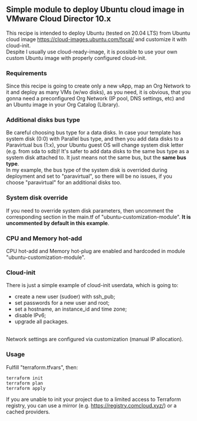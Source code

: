 ## Simple module to deploy Ubuntu cloud image in VMware Cloud Director 10.x
This recipe is intended to deploy Ubuntu (tested on 20.04 LTS) from Ubuntu cloud image https://cloud-images.ubuntu.com/focal/ and customize it with cloud-init.<br />
Despite I usually use cloud-ready-image, it is possible to use your own custom Ubuntu image with properly configured cloud-init. 

### Requirements
Since this recipe is going to create only a new vApp, map an Org Network to it and deploy as many VMs (w/wo disks), as you need, it is obvious, that you gonna need a preconfigured Org Network (IP pool, DNS settings, etc) and an Ubuntu image in your Org Catalog (Library).<br />

### Additional disks bus type
Be careful choosing bus type for a data disks. In case your template has system disk (0:0) with Parallel bus type, and then you add data disks to a Paravirtual bus (1:x), your Ubuntu guest OS will change system disk letter (e.g. from sda to sdb)! It's safer to add data disks to the same bus type as a system disk attached to. It just means not the same bus, but the **same bus type**.<br />
In my example, the bus type of the system disk is overrided during deployment and set to "paravirtual", so there will be no issues, if you choose "paravirtual" for an additional disks too.

### System disk override
If you need to override system disk parameters, then uncomment the corresponding section in the main.tf of "ubuntu-customization-module". **It is uncommented by default in this example**.

### CPU and Memory hot-add
CPU hot-add and Memory hot-plug are enabled and hardcoded in module "ubuntu-customization-module".

### Cloud-init
There is just a simple example of cloud-init userdata, which is going to:
* create a new user (sudoer) with ssh_pub;
* set passwords for a new user and root;
* set a hostname, an instance_id and time zone;
* disable IPv6;
* upgrade all packages.<br />
<br />
Network settings are configured via customization (manual IP allocation).


### Usage
Fulfill "terraform.tfvars", then:
```
terraform init
terraform plan
terraform apply
```
If you are unable to init your project due to a limited access to Terraform registry, you can use a mirror (e.g. https://registry.comcloud.xyz/) or a cached providers.